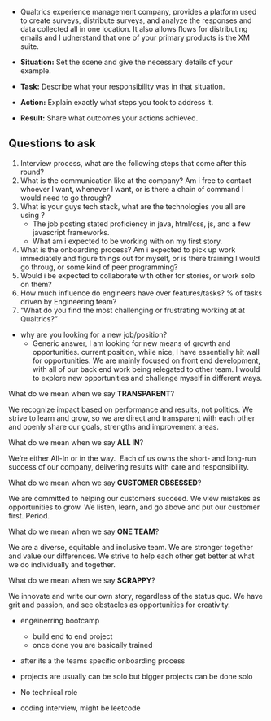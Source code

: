 - Qualtrics experience management company, provides a platform used to create surveys, distribute surveys, and analyze the responses and data collected all in one location. It also allows flows for distributing emails and I udnerstand that one of your primary products is the XM suite.

- **Situation:** Set the scene and give the necessary details of your example.
- **Task:** Describe what your responsibility was in that situation.
- **Action:** Explain exactly what steps you took to address it.
- **Result:** Share what outcomes your actions achieved.

## Questions to ask
1. Interview process, what are the following steps that come after this round?
2. What is the communication like at the company? Am i free to contact whoever  I want, whenever I want, or is there a chain of command I would need to go through?
3. What is your guys tech stack, what are the technologies you all are using ?
	- The job posting stated proficiency in java, html/css, js, and a few javascript frameworks.
	- What am i expected to be working with on my first story.
1. What is the onboarding process? Am i expected to pick up work immediately and figure things out for myself, or is there training I would go throug, or some kind of peer programming?
2. Would i be expected to collaborate with other for stories, or work solo on them?
3. How much influence do engineers have over features/tasks? % of tasks driven by Engineering team?
4. “What do you find the most challenging or frustrating working at at Qualtrics?”


- why are you looking for a new job/position?
	- Generic answer, I am looking for new means of growth and opportunities. current position, while nice, I have essentially hit wall for opportunities. We are mainly focused on front end development, with all of our back end work being relegated to other team. I would to explore new opportunities and challenge myself in different ways.



What do we mean when we say **TRANSPARENT**?

We recognize impact based on performance and results, not politics. We strive to learn and grow, so we are direct and transparent with each other and openly share our goals, strengths and improvement areas.

What do we mean when we say **ALL IN**?

We’re either All-In or in the way.  Each of us owns the short- and long-run success of our company, delivering results with care and responsibility.

What do we mean when we say **CUSTOMER OBSESSED**?

We are committed to helping our customers succeed. We view mistakes as opportunities to grow. We listen, learn, and go above and put our customer first. Period.

What do we mean when we say **ONE TEAM**?

We are a diverse, equitable and inclusive team. We are stronger together and value our differences. We strive to help each other get better at what we do individually and together.

What do we mean when we say **SCRAPPY**?

We innovate and write our own story, regardless of the status quo. We have grit and passion, and see obstacles as opportunities for creativity.



- engeinerring bootcamp
	- build end to end project
	- once done you are basically trained
- after its a the teams specific onboarding process
- projects are usually can be solo but bigger projects can be done solo

- No technical role 
- coding interview, might be leetcode
